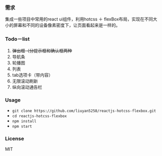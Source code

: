 ### 需求

集成一些项目中常用的react ui组件，利用hotcss ＋ flexBox布局，实现在不同大小的屏幕和不同的设备像素密度下，让页面看起来是一样的。

### Todo－list
1. ~~弹出框（分提示框和确认框两种~~  
2. 导航条
3. 轮播图
4. 列表
5. tab选项卡（带内容）
6. 无限滚动刷新
7. 纵向滚动通告栏

### Usage

- `git clone https://github.com/liuyan5258/reactjs-hotcss-flexbox.git`
- `cd reactjs-hotcss-flexbox`
- `npm install`
- `npm start`

### License

MIT
